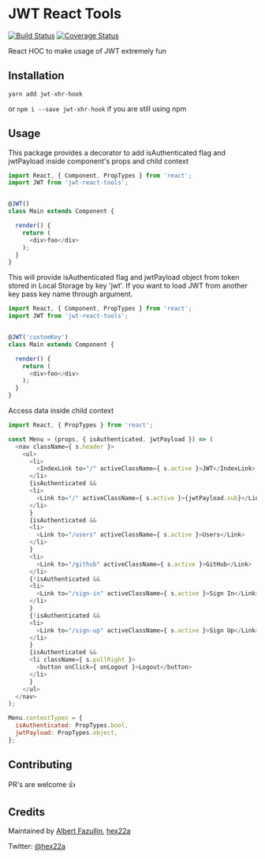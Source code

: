# JWT React Tools
[![Build Status](https://travis-ci.org/hex22a/jwt-react-tools.svg?branch=master)](https://travis-ci.org/hex22a/jwt-react-tools)
[![Coverage Status](https://coveralls.io/repos/github/hex22a/jwt-react-tools/badge.svg?branch=master)](https://coveralls.io/github/hex22a/jwt-react-tools?branch=master)

React HOC to make usage of JWT extremely fun

## Installation

`yarn add jwt-xhr-hook` 

or `npm i --save jwt-xhr-hook` if you are still using npm

## Usage

This package provides a decorator to add isAuthenticated flag and jwtPayload inside component's props and child context
```javascript
import React, { Component, PropTypes } from 'react';
import JWT from 'jwt-react-tools';


@JWT()
class Main extends Component {

  render() {
    return (
      <div>foo</div>
    );
  }
}

```

This will provide isAuthenticated flag and jwtPayload object from token stored in Local Storage by key 'jwt'. If you want to load JWT from another key pass key name through argument.

```javascript
import React, { Component, PropTypes } from 'react';
import JWT from 'jwt-react-tools';


@JWT('customKey')
class Main extends Component {

  render() {
    return (
      <div>foo</div>
    );
  }
}

```

Access data inside child context

```javascript
import React, { PropTypes } from 'react';

const Menu = (props, { isAuthenticated, jwtPayload }) => (
  <nav className={ s.header }>
    <ul>
      <li>
        <IndexLink to="/" activeClassName={ s.active }>JWT</IndexLink>
      </li>
      {isAuthenticated &&
      <li>
        <Link to="/" activeClassName={ s.active }>{jwtPayload.sub}</Link>
      </li>
      }
      {isAuthenticated &&
      <li>
        <Link to="/users" activeClassName={ s.active }>Users</Link>
      </li>
      }
      <li>
        <Link to="/github" activeClassName={ s.active }>GitHub</Link>
      </li>
      {!isAuthenticated &&
      <li>
        <Link to="/sign-in" activeClassName={ s.active }>Sign In</Link>
      </li>
      }
      {!isAuthenticated &&
      <li>
        <Link to="/sign-up" activeClassName={ s.active }>Sign Up</Link>
      </li>
      }
      {isAuthenticated &&
      <li className={ s.pullRight }>
        <button onClick={ onLogout }>Logout</button>
      </li>
      }
    </ul>
  </nav>
);

Menu.contextTypes = {
  isAuthenticated: PropTypes.bool,
  jwtPayload: PropTypes.object,
};
```

## Contributing
PR's are welcome 👍

## Credits
Maintained by [Albert Fazullin](http://github.com/AlbertFazullin), [hex22a](http://github.com/hex22a)

Twitter: [@hex22a](https://twitter.com/hex22a)
